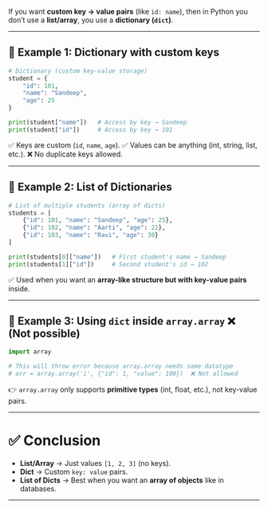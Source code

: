 If you want **custom key → value pairs** (like `id: name`), then in Python you don’t use a **list/array**, you use a **dictionary (`dict`)**.

---

## 🔹 Example 1: Dictionary with custom keys

```python
# Dictionary (custom key-value storage)
student = {
    "id": 101,
    "name": "Sandeep",
    "age": 25
}

print(student["name"])   # Access by key → Sandeep
print(student["id"])     # Access by key → 101
```

✅ Keys are custom (`id`, `name`, `age`).
✅ Values can be anything (int, string, list, etc.).
❌ No duplicate keys allowed.

---

## 🔹 Example 2: List of Dictionaries

```python
# List of multiple students (array of dicts)
students = [
    {"id": 101, "name": "Sandeep", "age": 25},
    {"id": 102, "name": "Aarti", "age": 22},
    {"id": 103, "name": "Ravi", "age": 30}
]

print(students[0]["name"])   # First student's name → Sandeep
print(students[1]["id"])     # Second student's id → 102
```

✅ Used when you want an **array-like structure but with key-value pairs** inside.

---

## 🔹 Example 3: Using `dict` inside `array.array` ❌ (Not possible)

```python
import array

# This will throw error because array.array needs same datatype
# arr = array.array('i', {"id": 1, "value": 100})  ❌ Not allowed
```

👉 `array.array` only supports **primitive types** (int, float, etc.), not key-value pairs.

---

# ✅ Conclusion

* **List/Array** → Just values `[1, 2, 3]` (no keys).
* **Dict** → Custom `key: value` pairs.
* **List of Dicts** → Best when you want an **array of objects** like in databases.

---


